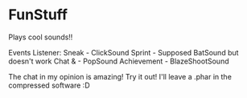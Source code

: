 # FunStuff
Plays cool sounds!!

Events Listener:
Sneak - ClickSound
Sprint - Supposed BatSound but doesn't work
Chat & - PopSound
Achievement - BlazeShootSound

The chat in my opinion is amazing! Try it out! I'll leave a .phar in the compressed software :D
